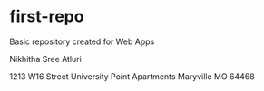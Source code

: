 # first-repo
Basic repository created for Web Apps

Nikhitha Sree Atluri

1213 W16 Street University Point Apartments Maryville MO 64468
